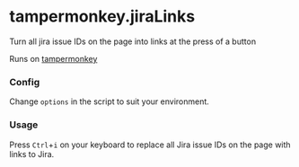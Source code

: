 # tampermonkey.jiraLinks
Turn all jira issue IDs on the page into links at the press of a button


Runs on [tampermonkey](https://chrome.google.com/webstore/detail/tampermonkey/dhdgffkkebhmkfjojejmpbldmpobfkfo?hl=en)

### Config
Change `options` in the script to suit your environment.

### Usage
Press `Ctrl`+`i` on your keyboard to replace all Jira issue IDs on the page with links to Jira.
